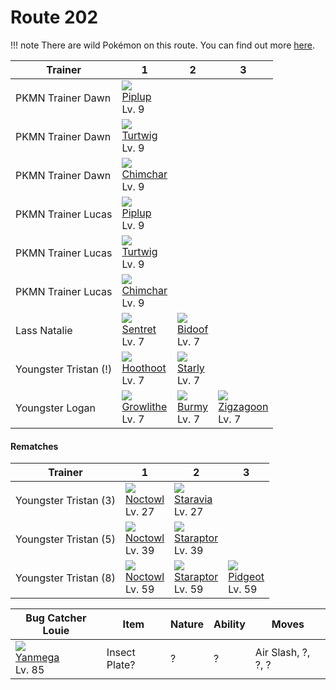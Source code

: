 # Route 202

!!! note
    There are wild Pokémon on this route. You can find out more [here](../../wild_pokemon/route_202/).


Trainer               | 1                                  | 2                                  | 3
---                   | ---                                | ---                                | ---
PKMN Trainer Dawn     | ![][393]<br> [Piplup]<br> Lv. 9
PKMN Trainer Dawn     | ![][387]<br> [Turtwig]<br> Lv. 9
PKMN Trainer Dawn     | ![][390]<br> [Chimchar]<br> Lv. 9
PKMN Trainer Lucas    | ![][393]<br> [Piplup]<br> Lv. 9
PKMN Trainer Lucas    | ![][387]<br> [Turtwig]<br> Lv. 9
PKMN Trainer Lucas    | ![][390]<br> [Chimchar]<br> Lv. 9
Lass Natalie          | ![][161]<br> [Sentret]<br> Lv. 7   | ![][399]<br> [Bidoof]<br> Lv. 7
Youngster Tristan (!) | ![][163]<br> [Hoothoot]<br> Lv. 7  | ![][396]<br> [Starly]<br> Lv. 7
Youngster Logan       | ![][058]<br> [Growlithe]<br> Lv. 7 | ![][412]<br> [Burmy]<br> Lv. 7     | ![][263]<br> [Zigzagoon]<br> Lv. 7

#### Rematches

Trainer               | 1                                   | 2                                   | 3
---                   | ---                                 | ---                                 | ---
Youngster Tristan (3) | ![][164]<br> [Noctowl]<br> Lv. 27   | ![][397]<br> [Staravia]<br> Lv. 27
Youngster Tristan (5) | ![][164]<br> [Noctowl]<br> Lv. 39   | ![][398]<br> [Staraptor]<br> Lv. 39
Youngster Tristan (8) | ![][164]<br> [Noctowl]<br> Lv. 59   | ![][398]<br> [Staraptor]<br> Lv. 59 | ![][018]<br> [Pidgeot]<br> Lv. 59

Bug Catcher Louie                    | Item          | Nature | Ability | Moves
---                                  | ---           |    --- | ---     | ---
![][469]<br> [Yanmega]<br> Lv. 85    | Insect Plate? |      ? |       ? | Air Slash, ?, ?, ?

[Pidgeot]: ../../pokemon_changes/018/
[Growlithe]: ../../pokemon_changes/058/
[Sentret]: ../../pokemon_changes/161/
[Hoothoot]: ../../pokemon_changes/163/
[Noctowl]: ../../pokemon_changes/164/
[Zigzagoon]: ../../pokemon_changes/263/
[Turtwig]: ../../pokemon_changes/387/
[Chimchar]: ../../pokemon_changes/390/
[Piplup]: ../../pokemon_changes/393/
[Starly]: ../../pokemon_changes/396/
[Staravia]: ../../pokemon_changes/397/
[Staraptor]: ../../pokemon_changes/398/
[Bidoof]: ../../pokemon_changes/399/
[Burmy]: ../../pokemon_changes/412/
[Yanmega]: ../../pokemon_changes/469/
[018]: ../img/pokemon/018.png
[058]: ../img/pokemon/058.png
[161]: ../img/pokemon/161.png
[163]: ../img/pokemon/163.png
[164]: ../img/pokemon/164.png
[263]: ../img/pokemon/263.png
[387]: ../img/pokemon/387.png
[390]: ../img/pokemon/390.png
[393]: ../img/pokemon/393.png
[396]: ../img/pokemon/396.png
[397]: ../img/pokemon/397.png
[398]: ../img/pokemon/398.png
[399]: ../img/pokemon/399.png
[412]: ../img/pokemon/412.png
[469]: ../img/pokemon/469.png
